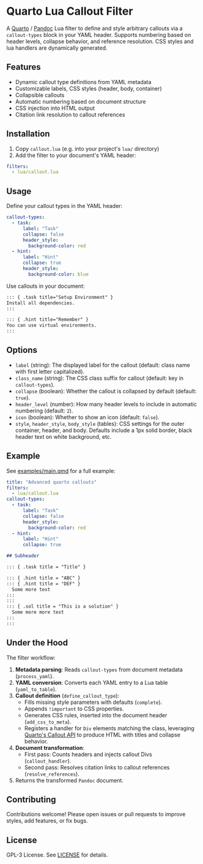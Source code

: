 # Quarto Lua Callout Filter

A [Quarto](https://quarto.org) / [Pandoc](https://pandoc.org) Lua filter to define and style arbitrary callouts via a `callout-types` block in your YAML header. Supports numbering based on header levels, collapse behavior, and reference resolution.
CSS styles and lua handlers are dynamically generated.

## Features

- Dynamic callout type definitions from YAML metadata
- Customizable labels, CSS styles (header, body, container)
- Collapsible callouts
- Automatic numbering based on document structure
- CSS injection into HTML output
- Citation link resolution to callout references

## Installation

1. Copy `callout.lua` (e.g. into your project's `lua/` directory)
2. Add the filter to your document's YAML header:

```yaml
filters:
  - lua/callout.lua
```

## Usage

Define your callout types in the YAML header:

```yaml
callout-types:
  - task:
      label: "Task"
      collapse: false
      header_style:
        background-color: red
  - hint:
      label: "Hint"
      collapse: true
      header_style:
        background-color: blue
```

Use callouts in your document:

```markdown
::: { .task title="Setup Environment" }
Install all dependencies.
:::

::: { .hint title="Remember" }
You can use virtual environments.
:::
```

## Options

- `label` (string): The displayed label for the callout (default: class name with first letter capitalized).
- `class_name` (string): The CSS class suffix for callout (default: key in `callout-types`).
- `collapse` (boolean): Whether the callout is collapsed by default (default: `true`).
- `header_level` (number): How many header levels to include in automatic numbering (default: `2`).
- `icon` (boolean): Whether to show an icon (default: `false`).
- `style`, `header_style`, `body_style` (tables): CSS settings for the outer container, header, and body. Defaults include a 1px solid border, black header text on white background, etc.

## Example

See [examples/main.qmd](examples/main.qmd) for a full example:

```yaml
title: "Advanced quarto callouts"
filters:
  - lua/callout.lua
callout-types:
  - task:
      label: "Task"
      collapse: false
      header_style:
        background-color: red
  - hint:
      label: "Hint"
      collapse: true
```

```markdown
## Subheader

::: { .task title = "Title" }

::: { .hint title = "ABC" }
::: { .hint title = "DEF" }
  Some more text
:::
:::
::: { .sol title = "This is a solution" }
  Some more more text
:::
:::
```

## Under the Hood

The filter workflow:

1. **Metadata parsing**: Reads `callout-types` from document metadata (`process_yaml`).
2. **YAML conversion**: Converts each YAML entry to a Lua table (`yaml_to_table`).
3. **Callout definition** (`define_callout_type`):
   - Fills missing style parameters with defaults (`complete`).
   - Appends `!important` to CSS properties.
   - Generates CSS rules, inserted into the document header (`add_css_to_meta`).
   - Registers a handler for `Div` elements matching the class, leveraging [Quarto's Callout API](https://quarto.org/docs/prerelease/1.3/custom-ast-nodes/callout.html) to produce HTML with titles and collapse behavior.
4. **Document transformation**:
   - First pass: Counts headers and injects callout Divs (`callout_handler`).
   - Second pass: Resolves citation links to callout references (`resolve_references`).
5. Returns the transformed `Pandoc` document.

## Contributing

Contributions welcome! Please open issues or pull requests to improve styles, add features, or fix bugs.

## License

GPL-3 License. See [LICENSE](LICENSE) for details.

